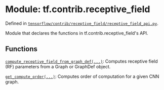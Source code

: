 <div itemscope itemtype="http://developers.google.com/ReferenceObject">
<meta itemprop="name" content="tf.contrib.receptive_field" />
<meta itemprop="path" content="Stable" />
</div>

# Module: tf.contrib.receptive_field



Defined in [`tensorflow/contrib/receptive_field/receptive_field_api.py`](/code/stable/tensorflow/contrib/receptive_field/receptive_field_api.py).

Module that declares the functions in tf.contrib.receptive_field's API.

## Functions

[`compute_receptive_field_from_graph_def(...)`](../../tf/contrib/receptive_field/compute_receptive_field_from_graph_def.md): Computes receptive field (RF) parameters from a Graph or GraphDef object.

[`get_compute_order(...)`](../../tf/contrib/receptive_field/get_compute_order.md): Computes order of computation for a given CNN graph.

